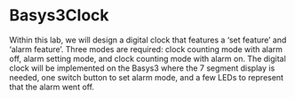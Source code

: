 # Basys3Clock

Within this lab, we will design a digital clock that features a ‘set feature’ and ‘alarm feature’. Three modes are required: clock counting mode with alarm off, alarm setting mode, and clock counting mode with alarm on. The digital clock will be implemented on the Basys3 where the 7 segment display is needed, one switch button to set alarm mode, and a few LEDs to represent that the alarm went off. 

